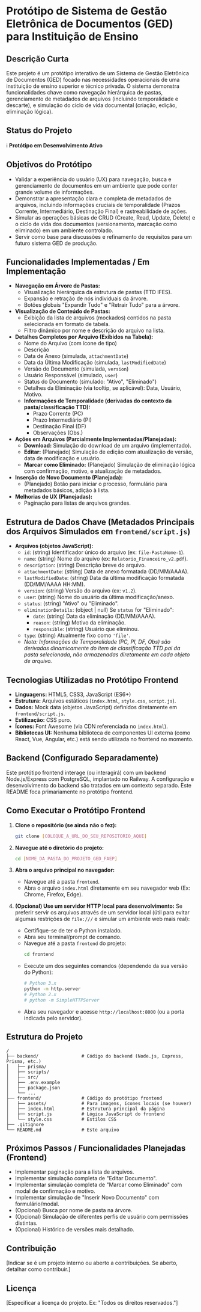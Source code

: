 # Protótipo de Sistema de Gestão Eletrônica de Documentos (GED) para Instituição de Ensino

## Descrição Curta

Este projeto é um protótipo interativo de um Sistema de Gestão Eletrônica de Documentos (GED) focado nas necessidades operacionais de uma instituição de ensino superior e técnico privada. O sistema demonstra funcionalidades chave como navegação hierárquica de pastas, gerenciamento de metadados de arquivos (incluindo temporalidade e descarte), e simulação do ciclo de vida documental (criação, edição, eliminação lógica).

## Status do Projeto

ℹ️ **Protótipo em Desenvolvimento Ativo**

## Objetivos do Protótipo

* Validar a experiência do usuário (UX) para navegação, busca e gerenciamento de documentos em um ambiente que pode conter grande volume de informações.
* Demonstrar a apresentação clara e completa de metadados de arquivos, incluindo informações cruciais de temporalidade (Prazos Corrente, Intermediário, Destinação Final) e rastreabilidade de ações.
* Simular as operações básicas de CRUD (Create, Read, Update, Delete) e o ciclo de vida dos documentos (versionamento, marcação como eliminado) em um ambiente controlado.
* Servir como base para discussões e refinamento de requisitos para um futuro sistema GED de produção.

## Funcionalidades Implementadas / Em Implementação

* **Navegação em Árvore de Pastas:**
    * Visualização hierárquica da estrutura de pastas (TTD IFES).
    * Expansão e retração de nós individuais da árvore.
    * Botões globais "Expandir Tudo" e "Retrair Tudo" para a árvore.
* **Visualização de Conteúdo de Pastas:**
    * Exibição da lista de arquivos (mockados) contidos na pasta selecionada em formato de tabela.
    * Filtro dinâmico por nome e descrição do arquivo na lista.
* **Detalhes Completos por Arquivo (Exibidos na Tabela):**
    * Nome do Arquivo (com ícone de tipo)
    * Descrição
    * Data de Anexo (simulada, `attachmentDate`)
    * Data da Última Modificação (simulada, `lastModifiedDate`)
    * Versão do Documento (simulada, `version`)
    * Usuário Responsável (simulado, `user`)
    * Status do Documento (simulado: "Ativo", "Eliminado")
    * Detalhes da Eliminação (via tooltip, se aplicável): Data, Usuário, Motivo.
    * **Informações de Temporalidade (derivadas do contexto da pasta/classificação TTD):**
        * Prazo Corrente (PC)
        * Prazo Intermediário (PI)
        * Destinação Final (DF)
        * Observações (Obs.)
* **Ações em Arquivos (Parcialmente Implementadas/Planejadas):**
    * **Download:** Simulação do download de um arquivo (implementado).
    * **Editar:** (Planejado) Simulação de edição com atualização de versão, data de modificação e usuário.
    * **Marcar como Eliminado:** (Planejado) Simulação de eliminação lógica com confirmação, motivo, e atualização de metadados.
* **Inserção de Novo Documento (Planejada):**
    * (Planejado) Botão para iniciar o processo, formulário para metadados básicos, adição à lista.
* **Melhorias de UX (Planejadas):**
    * Paginação para listas de arquivos grandes.

## Estrutura de Dados Chave (Metadados Principais dos Arquivos Simulados em `frontend/script.js`)

*   **Arquivos (objetos JavaScript):**
    *   `id`: (string) Identificador único do arquivo (ex: `file-PastaNome-1`).
    *   `name`: (string) Nome do arquivo (ex: `Relatorio_Financeiro_v2.pdf`).
    *   `description`: (string) Descrição breve do arquivo.
    *   `attachmentDate`: (string) Data de anexo formatada (DD/MM/AAAA).
    *   `lastModifiedDate`: (string) Data da última modificação formatada (DD/MM/AAAA HH:MM).
    *   `version`: (string) Versão do arquivo (ex: `v1.2`).
    *   `user`: (string) Nome do usuário da última modificação/anexo.
    *   `status`: (string) "Ativo" ou "Eliminado".
    *   `eliminationDetails`: (object | null) Se `status` for "Eliminado":
        *   `date`: (string) Data da eliminação (DD/MM/AAAA).
        *   `reason`: (string) Motivo da eliminação.
        *   `responsible`: (string) Usuário que eliminou.
    *   `type`: (string) Atualmente fixo como `'file'`.
    *   *Nota: Informações de Temporalidade (PC, PI, DF, Obs) são derivadas dinamicamente do item de classificação TTD pai da pasta selecionada, não armazenadas diretamente em cada objeto de arquivo.*

## Tecnologias Utilizadas no Protótipo Frontend

*   **Linguagens:** HTML5, CSS3, JavaScript (ES6+)
*   **Estrutura:** Arquivos estáticos (`index.html`, `style.css`, `script.js`).
*   **Dados:** Mock data (objetos JavaScript) definidos diretamente em `frontend/script.js`.
*   **Estilização:** CSS puro.
*   **Ícones:** Font Awesome (via CDN referenciada no `index.html`).
*   **Bibliotecas UI:** Nenhuma biblioteca de componentes UI externa (como React, Vue, Angular, etc.) está sendo utilizada no frontend no momento.

## Backend (Configurado Separadamente)

Este protótipo frontend interage (ou interagirá) com um backend Node.js/Express com PostgreSQL, implantado no Railway. A configuração e desenvolvimento do backend são tratados em um contexto separado. Este README foca primariamente no protótipo frontend.

## Como Executar o Protótipo Frontend

1.  **Clone o repositório (se ainda não o fez):**
    ```bash
    git clone [COLOQUE_A_URL_DO_SEU_REPOSITORIO_AQUI]
    ```
2.  **Navegue até o diretório do projeto:**
    ```bash
    cd [NOME_DA_PASTA_DO_PROJETO_GED_FAEP]
    ```
3.  **Abra o arquivo principal no navegador:**
    *   Navegue até a pasta `frontend`.
    *   Abra o arquivo `index.html` diretamente em seu navegador web (Ex: Chrome, Firefox, Edge).

4.  **(Opcional) Use um servidor HTTP local para desenvolvimento:**
    Se preferir servir os arquivos através de um servidor local (útil para evitar algumas restrições de `file:///` e simular um ambiente web mais real):
    *   Certifique-se de ter o Python instalado.
    *   Abra seu terminal/prompt de comando.
    *   Navegue até a pasta `frontend` do projeto:
        ```bash
        cd frontend
        ```
    *   Execute um dos seguintes comandos (dependendo da sua versão do Python):
        ```bash
        # Python 3.x
        python -m http.server
        # Python 2.x
        # python -m SimpleHTTPServer
        ```
    *   Abra seu navegador e acesse `http://localhost:8000` (ou a porta indicada pelo servidor).

## Estrutura do Projeto

    /
    ├── backend/                # Código do backend (Node.js, Express, Prisma, etc.)
    │   ├── prisma/
    │   ├── scripts/
    │   ├── src/
    │   ├── .env.example
    │   ├── package.json
    │   └── ...
    ├── frontend/               # Código do protótipo frontend
    │   ├── assets/             # Para imagens, ícones locais (se houver)
    │   ├── index.html          # Estrutura principal da página
    │   ├── script.js           # Lógica JavaScript do frontend
    │   └── style.css           # Estilos CSS
    ├── .gitignore
    └── README.md               # Este arquivo

## Próximos Passos / Funcionalidades Planejadas (Frontend)

*   Implementar paginação para a lista de arquivos.
*   Implementar simulação completa de "Editar Documento".
*   Implementar simulação completa de "Marcar como Eliminado" com modal de confirmação e motivo.
*   Implementar simulação de "Inserir Novo Documento" com formulário/modal.
*   (Opcional) Busca por nome de pasta na árvore.
*   (Opcional) Simulação de diferentes perfis de usuário com permissões distintas.
*   (Opcional) Histórico de versões mais detalhado.

## Contribuição

[Indicar se é um projeto interno ou aberto a contribuições. Se aberto, detalhar como contribuir.]

## Licença

[Especificar a licença do projeto. Ex: "Todos os direitos reservados."]
